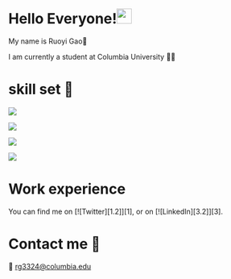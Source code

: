 

# Hello Everyone!<img src="https://raw.githubusercontent.com/MartinHeinz/MartinHeinz/master/wave.gif" width="30px">
My name is Ruoyi Gao👼

I am currently a student at Columbia University 👩‍🎓

# skill set 📖
![](https://img.shields.io/badge/<Python>-<Intermediate>-informational?style=flat&logo=<LOGO_NAME>&logoColor=white&color=2bbc8a)

![](https://img.shields.io/badge/<Excel>-<Advanced>-informational?style=flat&logo=<LOGO_NAME>&logoColor=white&color=2bbc8a)

![](https://img.shields.io/badge/<Tableau>-<Intermediate>-informational?style=flat&logo=<LOGO_NAME>&logoColor=white&color=2bbc8a)

![](https://img.shields.io/badge/<Rstudio>-<Advanced>-informational?style=flat&logo=<LOGO_NAME>&logoColor=white&color=2bbc8a)

# Work experience
<!-- I used to work in Apple and Bytedance as intern.-->

You can find me on [![Twitter][1.2]][1], or on [![LinkedIn][3.2]][3].

# Contact me 📮
📧 rg3324@columbia.edu



